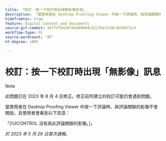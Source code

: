 ```yaml
---
title: 「校訂：按一下校訂時出現無影像訊息」
description: 「當使用者在 Desktop Proofing Viewer 中按一下評論時，與評論關聯的影像不會開啟，且使用者會看到一則訊息。」
hidefromtoc: true
feature: Digital Content and Documents
source-git-commit: 4ef7d7b4287ded00084c521f6e1130c3b549f3c4
workflow-type: ht
source-wordcount: '97'
ht-degree: 100%

---
```



# 校訂：按一下校訂時出現「無影像」訊息

>[!NOTE]
>
>此問題已在 2023 年 8 月 4 日修正。修正前所建立的校訂可能仍會遇到問題。

當使用者在 Desktop Proofing Viewer 中按一下評論時，與評論關聯的影像不會開啟，且使用者會看到以下訊息：

「[!UICONTROL 沒有與此評論關聯的影像。]」

_於 2023 年 5 月 29 日首次通報。_

